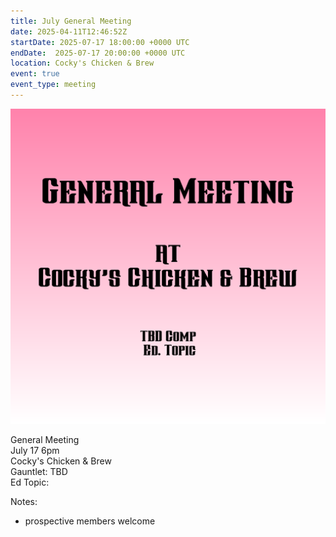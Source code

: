 ```yaml
---
title: July General Meeting
date: 2025-04-11T12:46:52Z
startDate: 2025-07-17 18:00:00 +0000 UTC
endDate:  2025-07-17 20:00:00 +0000 UTC
location: Cocky's Chicken & Brew
event: true
event_type: meeting
---
```


![image](event.png)
 
General Meeting  
July 17 6pm  
Cocky's Chicken & Brew  
Gauntlet: TBD  
Ed Topic:   
  
Notes:  
  
  * prospective members welcome  
  
